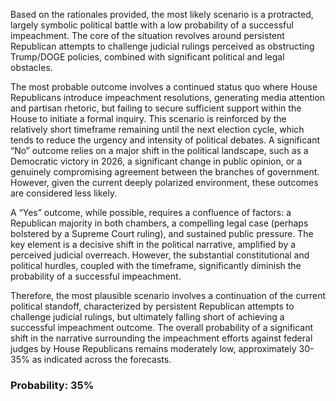 Based on the rationales provided, the most likely scenario is a protracted, largely symbolic political battle with a low probability of a successful impeachment. The core of the situation revolves around persistent Republican attempts to challenge judicial rulings perceived as obstructing Trump/DOGE policies, combined with significant political and legal obstacles. 

The most probable outcome involves a continued status quo where House Republicans introduce impeachment resolutions, generating media attention and partisan rhetoric, but failing to secure sufficient support within the House to initiate a formal inquiry. This scenario is reinforced by the relatively short timeframe remaining until the next election cycle, which tends to reduce the urgency and intensity of political debates. A significant “No” outcome relies on a major shift in the political landscape, such as a Democratic victory in 2026, a significant change in public opinion, or a genuinely compromising agreement between the branches of government. However, given the current deeply polarized environment, these outcomes are considered less likely.

A “Yes” outcome, while possible, requires a confluence of factors: a Republican majority in both chambers, a compelling legal case (perhaps bolstered by a Supreme Court ruling), and sustained public pressure. The key element is a decisive shift in the political narrative, amplified by a perceived judicial overreach. However, the substantial constitutional and political hurdles, coupled with the timeframe, significantly diminish the probability of a successful impeachment. 

Therefore, the most plausible scenario involves a continuation of the current political standoff, characterized by persistent Republican attempts to challenge judicial rulings, but ultimately falling short of achieving a successful impeachment outcome. The overall probability of a significant shift in the narrative surrounding the impeachment efforts against federal judges by House Republicans remains moderately low, approximately 30-35% as indicated across the forecasts.

### Probability: 35%